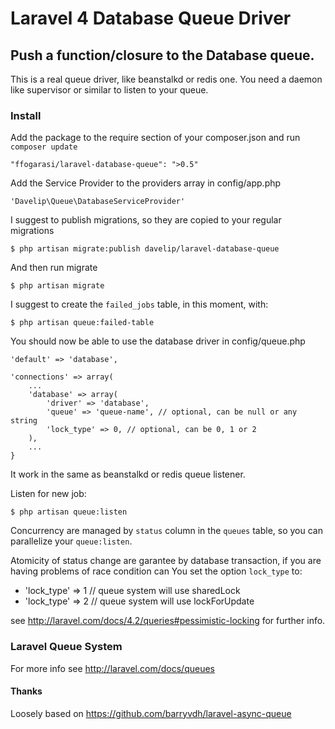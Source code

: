 # Laravel 4 Database Queue Driver

## Push a function/closure to the Database queue.
This is a real queue driver, like beanstalkd or redis one.
You need a daemon like supervisor or similar to listen to your queue.

### Install
Add the package to the require section of your composer.json and run `composer update`

    "ffogarasi/laravel-database-queue": ">0.5"

Add the Service Provider to the providers array in config/app.php

    'Davelip\Queue\DatabaseServiceProvider'

I suggest to publish migrations, so they are copied to your regular migrations

    $ php artisan migrate:publish davelip/laravel-database-queue

And then run migrate 

    $ php artisan migrate 

I suggest to create the `failed_jobs` table, in this moment, with:

    $ php artisan queue:failed-table

You should now be able to use the database driver in config/queue.php

    'default' => 'database',
    
    'connections' => array(
        ...
        'database' => array(
            'driver' => 'database',
            'queue' => 'queue-name', // optional, can be null or any string
            'lock_type' => 0, // optional, can be 0, 1 or 2
        ),
        ...
    }

It work in the same as beanstalkd or redis queue listener.

Listen for new job:

    $ php artisan queue:listen


Concurrency are managed by `status` column in the `queues` table, so you can parallelize your `queue:listen`.

Atomicity of status change are garantee by database transaction, if you are having problems of race condition 
can You set the option `lock_type` to:

 * 'lock_type' => 1 // queue system will use sharedLock 
 * 'lock_type' => 2 // queue system will use lockForUpdate 

see http://laravel.com/docs/4.2/queries#pessimistic-locking for further info.


### Laravel Queue System
For more info see http://laravel.com/docs/queues

#### Thanks
Loosely based on https://github.com/barryvdh/laravel-async-queue
